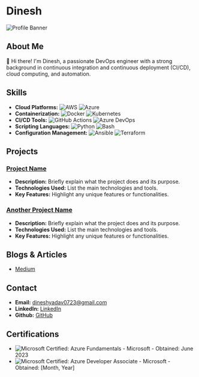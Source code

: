 # Dinesh

![Profile Banner](link-to-your-banner-image)

## About Me
👋 Hi there! I'm Dinesh, a passionate DevOps engineer with a strong background in continuous integration and continuous deployment (CI/CD), cloud computing, and automation. 

## Skills
- **Cloud Platforms:** ![AWS](https://img.shields.io/badge/AWS-232F3E?style=for-the-badge&logo=amazon-aws&logoColor=white) ![Azure](https://img.shields.io/badge/Azure-0078D7?style=for-the-badge&logo=microsoft-azure&logoColor=white)
- **Containerization:** ![Docker](https://img.shields.io/badge/Docker-2CA5E0?style=for-the-badge&logo=docker&logoColor=white) ![Kubernetes](https://img.shields.io/badge/Kubernetes-326CE5?style=for-the-badge&logo=kubernetes&logoColor=white)
- **CI/CD Tools:** ![GitHub Actions](https://img.shields.io/badge/GitHub_Actions-2088FF?style=for-the-badge&logo=github-actions&logoColor=white) ![Azure DevOps](https://img.shields.io/badge/Azure_DevOps-0078D7?style=for-the-badge&logo=azure-devops&logoColor=white)
- **Scripting Languages:** ![Python](https://img.shields.io/badge/Python-3776AB?style=for-the-badge&logo=python&logoColor=white) ![Bash](https://img.shields.io/badge/Bash-4EAA25?style=for-the-badge&logo=gnu-bash&logoColor=white) 
- **Configuration Management:** ![Ansible](https://img.shields.io/badge/Ansible-EE0000?style=for-the-badge&logo=ansible&logoColor=white) ![Terraform](https://img.shields.io/badge/Terraform-7B42BC?style=for-the-badge&logo=terraform&logoColor=white)


## Projects
### [Project Name](link-to-project)
- **Description:** Briefly explain what the project does and its purpose.
- **Technologies Used:** List the main technologies and tools.
- **Key Features:** Highlight any unique features or functionalities.

### [Another Project Name](link-to-project)
- **Description:** Briefly explain what the project does and its purpose.
- **Technologies Used:** List the main technologies and tools.
- **Key Features:** Highlight any unique features or functionalities.

## Blogs & Articles
- [Medium](https://medium.com/@dineshOffl)

## Contact
- **Email:** dineshyadav0723@gmail.com
- **LinkedIn:** [LinkedIn](https://www.linkedin.com/in/dinesh09/)
- **Github:** [GitHub](https://github.com/dinesh-0723/)

## Certifications
- ![Microsoft Certified: Azure Fundamentals](https://img.shields.io/badge/Microsoft_Certified:_Azure_Fundamentals-0078D7?style=for-the-badge&logo=microsoft-azure&logoColor=white) - Microsoft - Obtained: June 2023
- ![Microsoft Certified: Azure Developer Associate](https://img.shields.io/badge/Microsoft_Certified:_Azure_Developer_Associate-0078D7?style=for-the-badge&logo=microsoft-azure&logoColor=white) - Microsoft - Obtained: [Month, Year]
